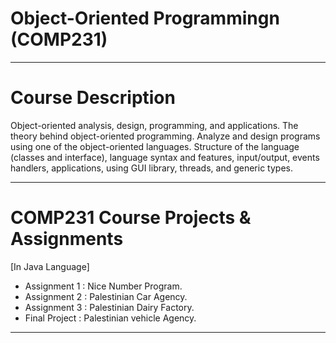 # Object-Oriented Programmingn (COMP231)
___________________________________________________________
# Course Description
Object-oriented analysis, design, programming, and applications. The theory behind object-oriented programming. Analyze and design programs using one of the object-oriented languages. Structure of the language (classes and interface), language syntax and features, input/output, events handlers, applications, using GUI library, threads, and generic types.
___________________________________________________________
# COMP231 Course Projects & Assignments 
  [In Java Language]
  * Assignment 1 : Nice Number Program.
  * Assignment 2 : Palestinian Car Agency.
  * Assignment 3 : Palestinian Dairy Factory.
  * Final Project : Palestinian vehicle Agency.
___________________________________________________________
